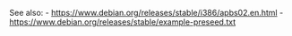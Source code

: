 See also: 
    - https://www.debian.org/releases/stable/i386/apbs02.en.html
    - https://www.debian.org/releases/stable/example-preseed.txt

